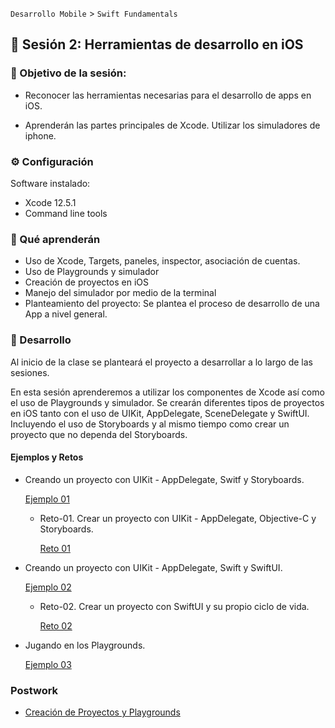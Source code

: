 
`Desarrollo Mobile` > `Swift Fundamentals`

## :wave: Sesión 2: Herramientas de desarrollo en iOS    

### 🎯  Objetivo de la sesión:

- Reconocer las herramientas necesarias para el desarrollo de apps en iOS. 

- Aprenderán las partes principales de Xcode. Utilizar los simuladores de iphone.


### ⚙ Configuración

Software instalado:

- Xcode 12.5.1
- Command line tools 

### 🎯 Qué aprenderán

- Uso de Xcode, Targets, paneles, inspector, asociación de cuentas.
- Uso de Playgrounds y simulador
- Creación de proyectos en iOS
- Manejo del simulador por medio de la terminal
- Planteamiento del proyecto: Se plantea el proceso de desarrollo de una App a nivel general.

### 🎩 Desarrollo

Al inicio de la clase se planteará el proyecto a desarrollar a lo largo de las sesiones.

En esta sesión aprenderemos a utilizar los componentes de Xcode así como el uso de Playgrounds y simulador. Se crearán diferentes tipos de proyectos en iOS tanto con el uso de UIKit, AppDelegate, SceneDelegate y SwiftUI. Incluyendo el uso de Storyboards y al mismo tiempo como crear un proyecto que no dependa del Storyboards.


#### Ejemplos y Retos

- Creando un proyecto con UIKit - AppDelegate, Switf y Storyboards.

	[Ejemplo 01](Ejemplo-01)

	- Reto-01. Crear un proyecto con UIKit - AppDelegate, Objective-C y Storyboards.

		[Reto 01](Reto-01)

- Creando un proyecto con UIKit - AppDelegate, Swift y SwiftUI.

	[Ejemplo 02](Ejemplo-02)

	- Reto-02. Crear un proyecto con SwiftUI y su propio ciclo de vida.

		[Reto 02](Reto-02)

- Jugando en los Playgrounds.

	[Ejemplo 03](Ejemplo-03)
  

### Postwork

- [Creación de Proyectos y Playgrounds](Postwork)

